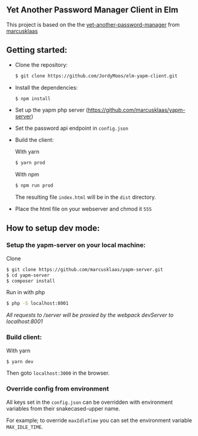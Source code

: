 Yet Another Password Manager Client in Elm
------------------------------------------

This project is based on the the [yet-another-password-manager] from [marcusklaas]

[yet-another-password-manager]: https://github.com/marcusklaas/yapm-client
[marcusklaas]: https://github.com/marcusklaas

## Getting started:

- Clone the repository:
  ```sh
  $ git clone https://github.com/JordyMoos/elm-yapm-client.git
  ```
- Install the dependencies:
  ```sh
  $ npm install
  ```
- Set up the yapm php server (https://github.com/marcusklaas/yapm-server)
- Set the password api endpoint in `config.json`
- Build the client:

  With yarn

  ```sh
  $ yarn prod
  ```

  With npm

  ```sh
  $ npm run prod
  ```

  The resulting file `index.html` will be in the `dist` directory.
- Place the html file on your webserver and chmod it `555`

## How to setup dev mode:

### Setup the yapm-server on your local machine:

Clone
```sh
$ git clone https://github.com/marcusklaas/yapm-server.git
$ cd yapm-server
$ composer install
```

Run in with php
```sh
$ php -S localhost:8001
```

*All requests to /server will be proxied by the webpack devServer to localhost:8001*

### Build client:

With yarn
```sh
$ yarn dev
 ```

Then goto `localhost:3000` in the browser.

### Override config from environment

All keys set in the `config.json` can be overridden with environment variables from their snakecased-upper name.

For example; to override `maxIdleTime` you can set the environment variable `MAX_IDLE_TIME`.
